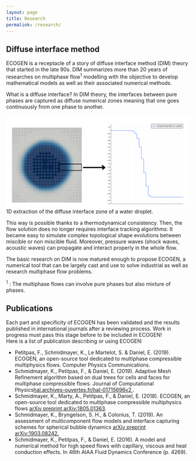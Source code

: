```yaml
---
layout: page
title: Research
permalink: /research/
---
```


<article>
	<h2> Diffuse interface method </h2>
	<p>ECOGEN is a receptacle of a story of diffuse interface method (DIM) theory that started in the late 90s.
	 DIM summarizes more than 20 years of researches on multiphase flow<sup>1</sup> modelling with the objective to develop mathematical models as well as their associated numerical methods.  </p><p>What is a diffuse interface? In DIM theory, the interfaces between pure phases are captured as diffuse numerical zones meaning that one goes continuously from one phase to another.</p>
	 <img src="/assets/images/diffInterface.png" alt="diffuse interface" />
	 <figcaption>1D extraction of the diffuse interface zone of a water droplet.</figcaption>
	 <p> This way is possible thanks to a thermodynamical consistency. Then, the flow solution does no longer requires interface tracking algorithms: It became easy to simulate complex topological shape evolutions between miscible or non miscible fluid. Moreover, pressure waves (shock waves, acoustic waves) can propagate and interact properly in the whole flow.</p><p>
	 The basic research on DIM is now matured enough to propose ECOGEN, a numerical tool that can be largely cast and use to solve industrial as well as research  multiphase flow problems. 
	</p>
	<p class= "notes"><sup>1</sup> : The multiphase flows can involve pure phases but also mixture of phases.</p>
</article>

<article>
	<h2> Publications </h2>
		<p> Each part and specificity of ECOGEN has been validated and the results published in international journals after a reviewing process. Work in progress must pass this stage before to be included in ECOGEN!<br>
	Here is a list of publication describing or using ECOGEN: </p>
	<ul>
		<li> Petitpas, F., Schmidmayer, K., Le Martelot, S. & Daniel, E. (2019). ECOGEN, an open-source tool dedicated to multiphase compressible multiphysics flows. Computer Physics Communications. </li>  
		<li> Schmidmayer, K., Petitpas, F., & Daniel, E. (2019). Adaptive Mesh Refinement algorithm based on dual trees for cells and faces for multiphase compressible flows. Journal of Computational Physics<a href="https://hal.archives-ouvertes.fr/hal-01715696v2" target="_blank">hal.archives-ouvertes.fr/hal-01715696v2 </a>.</li>
		<li> Schmidmayer, K., Marty, A., Petitpas, F., & Daniel, E. (2018). ECOGEN, an open-source tool dedicated to multiphase compressible multiphysics flows <a href="https://arxiv.org/ftp/arxiv/papers/1805/1805.01363.pdf"  target="_blank" >arXiv preprint arXiv:1805.01363</a>. </li>
		<li> Schmidmayer, K., Bryngelson, S. H., & Colonius, T. (2019). An assessment of multicomponent flow models and interface capturing schemes for spherical bubble dynamics <a href="https://arxiv.org/pdf/1903.08242.pdf" target="_blank" >arXiv preprint arXiv:1903.08242. </a> </li>
		<li> Schmidmayer, K., Petitpas, F., & Daniel, E. (2016). A model and numerical method for high speed flows with capillary, viscous and heat conduction effects. In 46th AIAA Fluid Dynamics Conference (p. 4269). </li>
	</ul>
</article>

<!-- <article>
	<h2> Thesis </h2>
	<p> </p>
</article> -->
